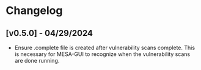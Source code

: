 # Changelog
## [v0.5.0] - 04/29/2024
- Ensure .complete file is created after vulnerability scans complete. This is necessary for MESA-GUI to recognize when the vulnerability scans are done running. 
